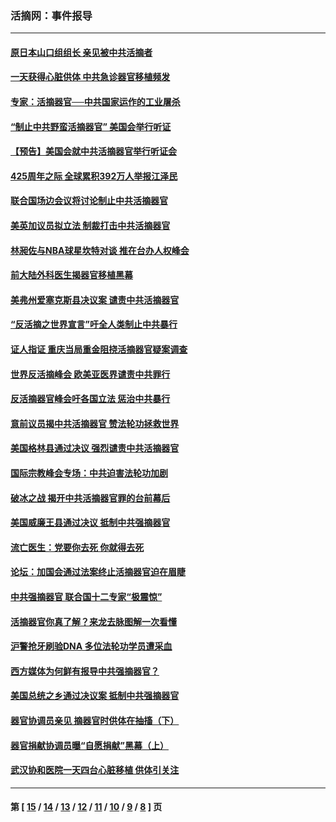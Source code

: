 ### 活摘网：事件报导
---
#### [原日本山口组组长 亲见被中共活摘者](../../pages/nf5877/n13767360.md?07010430) 
#### [一天获得心脏供体 中共急诊器官移植频发](../../pages/nf5877/n13764689.md?07010430) 
#### [专家：活摘器官──中共国家运作的工业屠杀](../../pages/nf5877/n13761178.md?07010430) 
#### [“制止中共野蛮活摘器官” 美国会举行听证](../../pages/nf5877/n13735831.md?07010430) 
#### [【预告】美国会就中共活摘器官举行听证会](../../pages/nf5877/n13732843.md?07010430) 
#### [425周年之际 全球累积392万人举报江泽民](../../pages/nf5877/n13719232.md?07010430) 
#### [联合国场边会议将讨论制止中共活摘器官](../../pages/nf5877/n13656361.md?07010430) 
#### [美英加议员拟立法 制裁打击中共活摘器官](../../pages/nf5877/n13430251.md?07010430) 
#### [林昶佐与NBA球星坎特对谈 推在台办人权峰会](../../pages/nf5877/n13414467.md?07010430) 
#### [前大陆外科医生揭器官移植黑幕](../../pages/nf5877/n13401416.md?07010430) 
#### [美弗州爱塞克斯县决议案 谴责中共活摘器官](../../pages/nf5877/n13320919.md?07010430) 
#### [“反活摘之世界宣言”吁全人类制止中共暴行](../../pages/nf5877/n13259730.md?07010430) 
#### [证人指证 重庆当局重金阻挠活摘器官疑案调查](../../pages/nf5877/n13259127.md?07010430) 
#### [世界反活摘峰会 欧美亚医界谴责中共罪行](../../pages/nf5877/n13253550.md?07010430) 
#### [反活摘器官峰会吁各国立法 惩治中共暴行](../../pages/nf5877/n13245052.md?07010430) 
#### [意前议员揭中共活摘器官 赞法轮功拯救世界](../../pages/nf5877/n13203445.md?07010430) 
#### [美国格林县通过决议 强烈谴责中共活摘器官](../../pages/nf5877/n13119367.md?07010430) 
#### [国际宗教峰会专场：中共迫害法轮功加剧](../../pages/nf5877/n13088279.md?07010430) 
#### [破冰之战 揭开中共活摘器官罪的台前幕后](../../pages/nf5877/n13082457.md?07010430) 
#### [美国威廉王县通过决议 抵制中共强摘器官](../../pages/nf5877/n13056521.md?07010430) 
#### [流亡医生：党要你去死 你就得去死](../../pages/nf5877/n13052835.md?07010430) 
#### [论坛：加国会通过法案终止活摘器官迫在眉睫](../../pages/nf5877/n13029839.md?07010430) 
#### [中共强摘器官 联合国十二专家“极震惊”](../../pages/nf5877/n13024313.md?07010430) 
#### [活摘器官你真了解？来龙去脉图解一次看懂](../../pages/nf5877/n13013820.md?07010430) 
#### [沪警抢牙刷验DNA 多位法轮功学员遭采血](../../pages/nf5877/n12969218.md?07010430) 
#### [西方媒体为何鲜有报导中共强摘器官？](../../pages/nf5877/n12932034.md?07010430) 
#### [美国总统之乡通过决议案 抵制中共强摘器官](../../pages/nf5877/n12908242.md?07010430) 
#### [器官协调员亲见 摘器官时供体在抽搐（下）](../../pages/nf5877/n12898622.md?07010430) 
#### [器官捐献协调员曝“自愿捐献”黑幕（上）](../../pages/nf5877/n12878830.md?07010430) 
#### [武汉协和医院一天四台心脏移植 供体引关注](../../pages/nf5877/n12863175.md?07010430) 

---
#### 第 [ [15](./15.md?07010430) / [14](./14.md?07010430) / [13](./13.md?07010430) / [12](./12.md?07010430) / [11](./11.md?07010430) / [10](./10.md?07010430) / [9](./9.md?07010430) / [8](./8.md?07010430) ] 页
